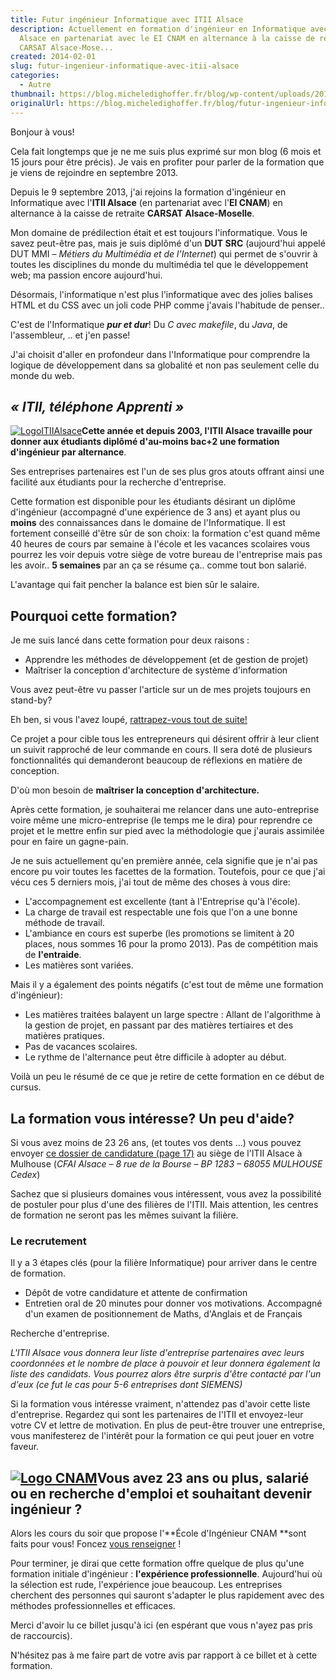 ```yaml
---
title: Futur ingénieur Informatique avec ITII Alsace
description: Actuellement en formation d'ingénieur en Informatique avec l'ITII
  Alsace en partenariat avec le EI CNAM en alternance à la caisse de retraite
  CARSAT Alsace-Mose...
created: 2014-02-01
slug: futur-ingenieur-informatique-avec-itii-alsace
categories:
  - Autre
thumbnail: https://blog.micheledighoffer.fr/blog/wp-content/uploads/2014/01/tb_formationingenieur-800x288.png
originalUrl: https://blog.micheledighoffer.fr/blog/futur-ingenieur-informatique-avec-itii-alsace/
---
```


Bonjour à vous!

Cela fait longtemps que je ne me suis plus exprimé sur mon blog (6 mois et 15 jours pour être précis). Je vais en profiter pour parler de la formation que je viens de rejoindre en septembre 2013.

Depuis le 9 septembre 2013, j'ai rejoins la formation d'ingénieur en Informatique avec l'**ITII Alsace** (en partenariat avec l'**EI CNAM**) en alternance à la caisse de retraite **CARSAT Alsace-Moselle**.

Mon domaine de prédilection était et est toujours l'informatique. Vous le savez peut-être pas, mais je suis diplômé d'un **DUT SRC** (aujourd'hui appelé DUT MMI – *Métiers du Multimédia et de l'Internet*) qui permet de s'ouvrir à toutes les disciplines du monde du multimédia tel que le développement web; ma passion encore aujourd'hui.

Désormais, l'informatique n'est plus l'informatique avec des jolies balises HTML et du CSS avec un joli code PHP comme j'avais l'habitude de penser..

C'est de l'Informatique ***pur et dur***! Du *C avec makefile*, du *Java*, de l'assembleur, .. et j'en passe!

J'ai choisit d'aller en profondeur dans l'Informatique pour comprendre la logique de développement dans sa globalité et non pas seulement celle du monde du web.

## *« ITII, téléphone Apprenti »*

[![LogoITIIAlsace](https://micheledighoffer.fr/blog/wp-content/uploads/2014/01/itiiAlsace_Mention__RVB_-300x145.jpg)](https://micheledighoffer.fr/blog/wp-content/uploads/2014/01/itiiAlsace_Mention__RVB_.jpg)**Cette année et depuis 2003, l'ITII Alsace travaille pour donner aux étudiants diplômé d'au-moins bac+2 une formation d'ingénieur par alternance**.

Ses entreprises partenaires est l'un de ses plus gros atouts offrant ainsi une facilité aux étudiants pour la recherche d'entreprise.

Cette formation est disponible pour les étudiants désirant un diplôme d'ingénieur (accompagné d'une expérience de 3 ans) et ayant plus ou **moins** des connaissances dans le domaine de l'Informatique. Il est fortement conseillé d'être sûr de son choix: la formation c'est quand même 40 heures de cours par semaine à l'école et les vacances scolaires vous pourrez les voir depuis votre siège de votre bureau de l'entreprise mais pas les avoir.. **5 semaines** par an ça se résume ça.. comme tout bon salarié.

L'avantage qui fait pencher la balance est bien sûr le salaire.

## Pourquoi cette formation?

Je me suis lancé dans cette formation pour deux raisons :

- Apprendre les méthodes de développement (et de gestion de projet)
- Maîtriser la conception d'architecture de système d'information

Vous avez peut-être vu passer l'article sur un de mes projets toujours en stand-by?

Eh ben, si vous l'avez loupé, [rattrapez-vous tout de suite!](https://book.micheledighoffer.fr/article/interface-client-entreprise/)

Ce projet a pour cible tous les entrepreneurs qui désirent offrir à leur client un suivit rapproché de leur commande en cours. Il sera doté de plusieurs fonctionnalités qui demanderont beaucoup de réflexions en matière de conception.

D'où mon besoin de **maîtriser la conception d'architecture.**

Après cette formation, je souhaiterai me relancer dans une auto-entreprise voire même une micro-entreprise (le temps me le dira) pour reprendre ce projet et le mettre enfin sur pied avec la méthodologie que j'aurais assimilée pour en faire un gagne-pain.

Je ne suis actuellement qu'en première année, cela signifie que je n'ai pas encore pu voir toutes les facettes de la formation. Toutefois, pour ce que j'ai vécu ces 5 derniers mois, j'ai tout de même des choses à vous dire:

- L'accompagnement est excellente (tant à l'Entreprise qu'à l'école).
- La charge de travail est respectable une fois que l'on a une bonne méthode de travail.
- L'ambiance en cours est superbe (les promotions se limitent à 20 places, nous sommes 16 pour la promo 2013). Pas de compétition mais de **l'entraide**.
- Les matières sont variées.

Mais il y a également des points négatifs (c'est tout de même une formation d'ingénieur):

- Les matières traitées balayent un large spectre : Allant de l'algorithme à la gestion de projet, en passant par des matières tertiaires et des matières pratiques.
- Pas de vacances scolaires.
- Le rythme de l'alternance peut être difficile à adopter au début.

Voilà un peu le résumé de ce que je retire de cette formation en ce début de cursus.

## La formation vous intéresse? Un peu d'aide?

Si vous avez moins de 23 26 ans, (et toutes vos dents ...) vous pouvez envoyer [ce dossier de candidature (page 17)](http://www.itii-alsace.fr/files/file/2013-2014/Dossier%20inscription%20INFO%20FC.pdf) au siège de l'ITII Alsace à Mulhouse (*CFAI Alsace – 8 rue de la Bourse – BP 1283 – 68055 MULHOUSE Cedex*)

Sachez que si plusieurs domaines vous intéressent, vous avez la possibilité de postuler pour plus d'une des filières de l'ITII. Mais attention, les centres de formation ne seront pas les mêmes suivant la filière.

### Le recrutement

Il y a 3 étapes clés (pour la filière Informatique) pour arriver dans le centre de formation.

- Dépôt de votre candidature et attente de confirmation
- Entretien oral de 20 minutes pour donner vos motivations. Accompagné d'un examen de positionnement de Maths, d'Anglais et de Français

Recherche d'entreprise.

*L'ITII Alsace vous donnera leur liste d'entreprise partenaires avec leurs coordonnées et le nombre de place à pouvoir et leur donnera également la liste des candidats. Vous pourrez alors être surpris d'être contacté par l'un d'eux (ce fut le cas pour 5-6 entreprises dont SIEMENS)*

Si la formation vous intéresse vraiment, n'attendez pas d'avoir cette liste d'entreprise. Regardez qui sont les partenaires de l'ITII et envoyez-leur votre CV et lettre de motivation. En plus de peut-être trouver une entreprise, vous manifesterez de l'intérêt pour la formation ce qui peut jouer en votre faveur.

## [![Logo CNAM](https://micheledighoffer.fr/blog/wp-content/uploads/2014/01/b938e9bc6b93b7a20b5628b857a83d40.jpeg)](https://micheledighoffer.fr/blog/wp-content/uploads/2014/01/b938e9bc6b93b7a20b5628b857a83d40.jpeg)Vous avez 23 ans ou plus, salarié ou en recherche d'emploi et souhaitant devenir ingénieur ?

Alors les cours du soir que propose l'\*\*École d'Ingénieur CNAM \*\*sont faits pour vous! Foncez [vous renseigner](http://ecole-ingenieur.cnam.fr/devenir-ingenieur/hors-temps-de-travail/) !

Pour terminer, je dirai que cette formation offre quelque de plus qu'une formation initiale d'ingénieur : **l'expérience professionnelle**. Aujourd'hui où la sélection est rude, l'expérience joue beaucoup. Les entreprises cherchent des personnes qui sauront s'adapter le plus rapidement avec des méthodes professionnelles et efficaces.

Merci d'avoir lu ce billet jusqu'à ici (en espérant que vous n'ayez pas pris de raccourcis).

N'hésitez pas à me faire part de votre avis par rapport à ce billet et à cette formation.
